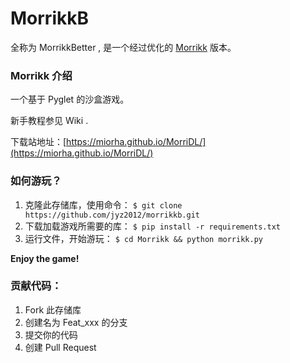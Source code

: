 # MorrikkB

全称为 MorrikkBetter , 是一个经过优化的 [Morrikk](https://www.gitee.com/miorha/morrikk "Morrikk") 版本。

### Morrikk 介绍

一个基于 Pyglet 的沙盒游戏。

新手教程参见 Wiki .

下载站地址：[https://miorha.github.io/MorriDL/](https://miorha.github.io/MorriDL/)

### 如何游玩？

1. 克隆此存储库，使用命令：
   `$ git clone https://github.com/jyz2012/morrikkb.git`
2. 下载加载游戏所需要的库：
   `$ pip install -r requirements.txt`
3. 运行文件，开始游玩：
   `$ cd Morrikk && python morrikk.py`

**Enjoy the game!**

### 贡献代码：

1. Fork 此存储库
2. 创建名为 Feat_xxx 的分支
3. 提交你的代码
4. 创建 Pull Request
